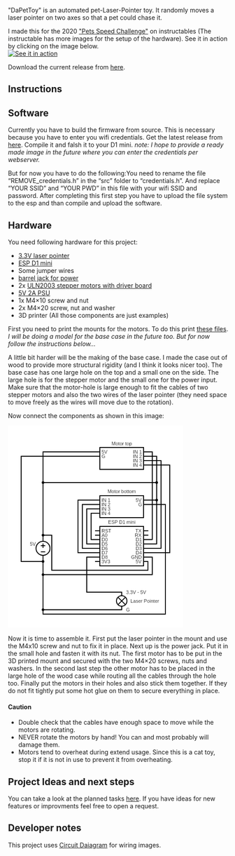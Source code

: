 "DaPetToy" is an automated pet-Laser-Pointer toy.
It randomly moves a laser pointer on two axes so that a pet could chase it.

I made this for the 2020 ["Pets Speed Challenge"]((https://www.instructables.com/id/An-Automated-Cat-laser-pointer-toy/) ) on instructables (The instructable has more images for the setup of the hardware).
See it in action by clicking on the image below. <br>
[![See it in action](https://img.youtube.com/vi/vp5igMt3IM0/0.jpg)](https://www.youtube.com/watch?v=vp5igMt3IM0)

Download the current release from [here](https://github.com/CaptainDario/Automated-Cat-Laser-Pointer-toy/releases).

## Instructions

## Software
Currently you have to build the firmware from source. This is necessary because you have to enter you wifi credentials.
Get the latest release from [here](https://github.com/CaptainDario/Automated-Cat-Laser-Pointer-toy/releases/tag/v1.0). Compile it and falsh it to your D1 mini.
*note:*
*I hope to provide a ready made image in the future where you can enter the credentials per webserver.*

But for now you have to do the following:You need to rename the file “REMOVE_credentials.h” in the “src” folder to “credentials.h”. And replace “YOUR SSID” and “YOUR PWD” in this file with your wifi SSID and password.
After completing this first step you have to upload the file system to the esp and than compile and upload the software.

## Hardware
You need following hardware for this project:

* [3.3V laser pointer](https://www.aliexpress.com/item/32676284654.html?spm=a2g0s.9042311.0.0.27424c4dB5clXD)
* [ESP D1 mini](https://www.aliexpress.com/item/33036965281.html?spm=a2g0o.productlist.0.0.4ccc4b07HOS6x9&algo_pvid=bc3ef8fe-2a08-46af-b766-844a65c69a65&algo_expid=bc3ef8fe-2a08-46af-b766-844a65c69a65-8&btsid=0b0a0ad815928792906667495eca52&ws_ab_test=searchweb0_0,searchweb201602_,searchweb201603_)
* Some jumper wires
* [barrel jack for power](https://www.aliexpress.com/item/32883658107.html?spm=a2g0s.9042311.0.0.27424c4dngOKlg)
* 2x [ULN2003 stepper motors with driver board](https://www.aliexpress.com/item/32962476866.html?spm=a2g0o.productlist.0.0.6ad63f4eT367Qu&algo_pvid=4c8276b2-4e30-4886-951e-bd294634acb4&algo_expid=4c8276b2-4e30-4886-951e-bd294634acb4-12&btsid=0b0a187b15928792542952779e343a&ws_ab_test=searchweb0_0,searchweb201602_,searchweb201603_)
* [5V 2A PSU](https://www.aliexpress.com/item/4000102102421.html?spm=a2g0o.productlist.0.0.c70945e3c7KZNP&s=p&ad_pvid=202006222023487857474908802500001954491_4&algo_pvid=c8b813d4-ded6-4fb1-b736-55e24e119589&algo_expid=c8b813d4-ded6-4fb1-b736-55e24e119589-3&btsid=0b0a050115928826284412892e2f08&ws_ab_test=searchweb0_0,searchweb201602_,searchweb201603_)
* 1x M4×10 screw and nut
* 2x M4×20 screw, nut and washer
* 3D printer
(All those components are just examples)

First you need to print the mounts for the motors. To do this print
[these files](https://github.com/CaptainDario/Automated-Cat-Laser-Pointer-toy/tree/master/models).
*I will be doing a model for the base case in the future too. But for now follow the instructions below...*

A little bit harder will be the making of the base case. I made the case out of wood to provide more structural rigidity (and I think it looks nicer too). The base case has one large hole on the top and a small one on the side. The large hole is for the stepper motor and the small one for the power input. Make sure that the motor-hole is large enough to fit the cables of two stepper motors and also the two wires of the laser pointer (they need space to move freely as the wires will move due to the rotation).

Now connect the components as shown in this image:

![circuit.png](https://github.com/CaptainDario/Automated-Cat-Laser-Pointer-toy/blob/master/instructions/wiring/circuit.png)

Now it is time to assemble it. First put the laser pointer in the mount and use the M4x10 screw and nut to fix it in place.
Next up is the power jack. Put it in the small hole and fasten it with its nut.
The first motor has to be put in the 3D printed mount and secured with the two M4×20 screws, nuts and washers.
In the second last step the other motor has to be placed in the large hole of the wood case while routing all the cables through the hole too.
Finally put the motors in their holes and also stick them together. If they do not fit tightly put some hot glue on them to secure everything in place.


#### Caution
* Double check that the cables have enough space to move while the motors are rotating. 
* NEVER rotate the motors by hand! You can and most probably will damage them.
* Motors tend to overheat during extend usage. Since this is a cat toy, stop it if it is not in use to prevent it from overheating.




## Project Ideas and next steps
You can take a look at the planned tasks [here](https://github.com/CaptainDario/Automated-Cat-Laser-Pointer-toy/projects/1).
If you have ideas for new features or improvments feel free to open a request.


## Developer notes
This project uses [Circuit Daiagram](https://www.circuit-diagram.org/) for wiring images.
